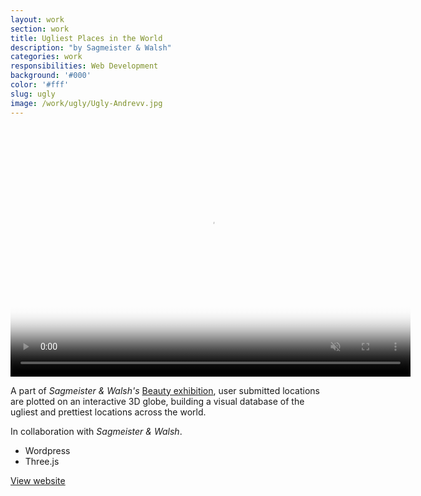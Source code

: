 ```yaml
---
layout: work
section: work
title: Ugliest Places in the World
description: "by Sagmeister & Walsh"
categories: work
responsibilities: Web Development
background: '#000'
color: '#fff'
slug: ugly
image: /work/ugly/Ugly-Andrevv.jpg
---
```


<div>
  <video loop muted playsinline id="tonal" class="browser_img" title="Ugliest Places in the World"
    preload="auto" width="640" height="400" poster="{{ site.root }}{{ page.image }}" data-setup="{}">
    <source src="{{ site.root }}/work/ugly/Ugly-Andrevv.mp4" type='video/mp4'>
  </video>
</div>

<p>A part of <em>Sagmeister & Walsh's</em> <a href="https://www.beauty.sagmeisterwalsh.com/exhibitionl" target="_blank">Beauty exhibition</a>, user submitted locations are plotted on an interactive 3D globe, building a visual database of the ugliest and prettiest locations across the world.</p>
<p>In collaboration with <em>Sagmeister & Walsh</em>.</p>

<ul class="tags">
  <li>Wordpress</li>
  <li>Three.js</li>
</ul>

<a href="http://ugliestplacesintheworld.com/" class="button" rel="external">View website</a>
